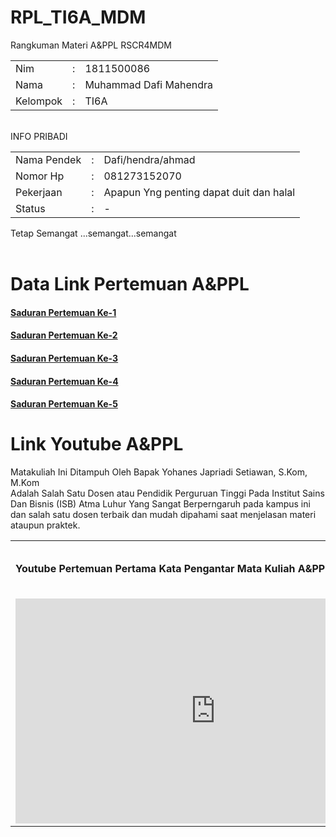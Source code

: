 # RPL_TI6A_MDM
Rangkuman Materi A&PPL RSCR4MDM

<table>
  <tr> <td> Nim</td> <td> : </td> <td> 1811500086 </td> </tr>
  <tr> <td> Nama</td> <td> : </td> <td> Muhammad Dafi Mahendra </td> </tr>
  <tr> <td> Kelompok </td> <td> : </td> <td> TI6A </td> </tr>
</table>
<br>
INFO PRIBADI <br>
<table border ="0">
  <tr>
    <td> Nama Pendek</td> <td> : </td> <td> Dafi/hendra/ahmad </td>
  </tr>
  <tr>
    <td> Nomor Hp</td> <td> : </td> <td> 081273152070  </td>
  </tr>
  <tr>
    <td> Pekerjaan </td> <td> : </td> <td> Apapun Yng penting dapat duit dan halal </td>
  </tr>
  <tr>
    <td>Status</td> <td> : </td> <td> -  </td>
  </tr>
</table>
Tetap Semangat ...semangat...semangat<br>
<br>

# Data Link Pertemuan A&PPL
<oi>
  <h4><a href ="https://md4m.github.io/RPL_TI6A_MDM/1">Saduran Pertemuan Ke-1 </a> </h4>
  <h4><a href ="https://md4m.github.io/RPL_TI6A_MDM/2">Saduran Pertemuan Ke-2 </a> </h4>
  <h4><a href ="https://md4m.github.io/RPL_TI6A_MDM/3">Saduran Pertemuan Ke-3 </a> </h4>
  <h4><a href ="https://md4m.github.io/RPL_TI6A_MDM/4">Saduran Pertemuan Ke-4 </a> </h4>
  <h4><a href ="https://md4m.github.io/RPL_TI6A_MDM/5">Saduran Pertemuan Ke-5 </a> </h4>
</oi>

# Link Youtube A&PPL
 Matakuliah Ini Ditampuh Oleh Bapak Yohanes Japriadi Setiawan, S.Kom, M.Kom 
 <br> Adalah Salah Satu Dosen atau Pendidik Perguruan Tinggi Pada Institut Sains Dan Bisnis (ISB) Atma Luhur Yang Sangat Berperngaruh pada kampus ini dan salah satu dosen terbaik dan mudah dipahami saat menjelasan materi ataupun praktek.
 <oi>
  <table>
    <tr> <td> <h4>Youtube Pertemuan Pertama Kata Pengantar Mata Kuliah A&PPL </h4> </td> <td> <h4>Youtube Pertemuan Kedua Tentang Analisa pada Activity Diagram Menggunakan Aplikasi Astah Community</h4> </td> </tr>
    <tr> <td>  <iframe width="640" height="360" src="https://www.youtube.com/embed/l-gmvm258as" title="YouTube video player" frameborder="0" allow="accelerometer; autoplay; clipboard-write; encrypted-media; gyroscope; picture-in-picture" allowfullscreen></iframe><br> </td> <td> <iframe width="640" height="360" src="https://www.youtube.com/embed/9Xwu-typjMc" title="YouTube video player" frameborder="0" allow="accelerometer; autoplay; clipboard-write; encrypted-media; gyroscope; picture-in-picture" allowfullscreen></iframe><br> </td> </tr>
  </table>
 </oi>

